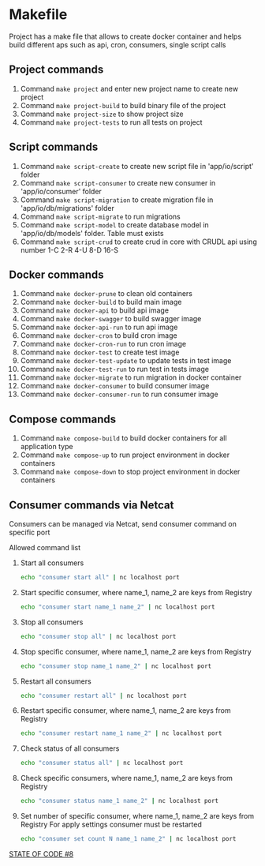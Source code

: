 # Makefile
Project has a make file that allows to create docker container and helps build different aps such as
api, cron, consumers, single script calls

## Project commands
1. Command ```make project``` and enter new project name to create new project
2. Command ```make project-build``` to build binary file of the project
3. Command ```make project-size``` to show project size
4. Command ```make project-tests``` to run all tests on project

## Script commands
1. Command ```make script-create``` to create new script file in 'app/io/script' folder
2. Command ```make script-consumer``` to create new consumer in 'app/io/consumer' folder
3. Command ```make script-migration``` to create migration file in 'app/io/db/migrations' folder
4. Command ```make script-migrate``` to run migrations
5. Command ```make script-model``` to create database model in 'app/io/db/models' folder. Table must exists
6. Command ```make script-crud``` to create crud in core with CRUDL api using number 1-C 2-R 4-U 8-D 16-S

## Docker commands
1. Command ```make docker-prune``` to clean old containers
2. Command ```make docker-build``` to build main image
3. Command ```make docker-api``` to build api image
4. Command ```make docker-swagger``` to build swagger image
5. Command ```make docker-api-run``` to run api image
6. Command ```make docker-cron``` to build cron image
7. Command ```make docker-cron-run``` to run cron image
8. Command ```make docker-test``` to create test image
9. Command ```make docker-test-update``` to update tests in test image
10. Command ```make docker-test-run``` to run test in tests image
11. Command ```make docker-migrate``` to run migration in docker container
12. Command ```make docker-consumer``` to build consumer image
13. Command ```make docker-consumer-run``` to run consumer image

## Compose commands
1. Command ```make compose-build``` to build docker containers for all application type
2. Command ```make compose-up``` to run project environment in docker containers
3. Command ```make compose-down``` to stop project environment in docker containers

## Consumer commands via Netcat
Consumers can be managed via Netcat, send consumer command on specific port

Allowed command list

1. Start all consumers
    ```bash
    echo "consumer start all" | nc localhost port
    ```
2. Start specific consumer, where name_1, name_2 are keys from Registry
    ```bash
    echo "consumer start name_1 name_2" | nc localhost port
    ```
3. Stop all consumers
    ```bash
    echo "consumer stop all" | nc localhost port
    ```
4. Stop specific consumer, where name_1, name_2 are keys from Registry
    ```bash
    echo "consumer stop name_1 name_2" | nc localhost port
    ```
5. Restart all consumers
    ```bash
    echo "consumer restart all" | nc localhost port
    ```
6. Restart specific consumer, where name_1, name_2 are keys from Registry
    ```bash
    echo "consumer restart name_1 name_2" | nc localhost port
    ```
7. Check status of all consumers
    ```bash
    echo "consumer status all" | nc localhost port
    ```
8. Check specific consumers, where name_1, name_2 are keys from Registry
     ```bash
     echo "consumer status name_1 name_2" | nc localhost port
     ```
9. Set number of specific consumer, where name_1, name_2 are keys from Registry
   For apply settings consumer must be restarted
     ```bash
     echo "consumer set count N name_1 name_2" | nc localhost port
     ```

[STATE OF CODE #8](https://github.com/dimonrus/tutorial/commit/a74fe0d39a6255220acd31876692f4b1b7782623)